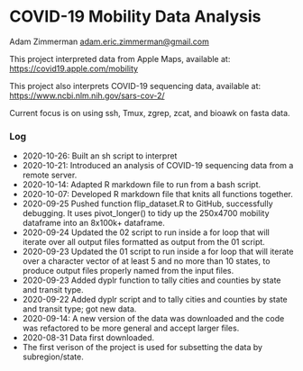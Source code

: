 # COVID-19 Mobility Data Analysis

Adam Zimmerman
adam.eric.zimmerman@gmail.com

This project interpreted data from Apple Maps, available at:
https://covid19.apple.com/mobility

This project also interprets COVID-19 sequencing data, available at:
https://www.ncbi.nlm.nih.gov/sars-cov-2/

Current focus is on using ssh, Tmux, zgrep, zcat, and bioawk on fasta data.

### Log
* 2020-10-26: Built an sh script to interpret  
* 2020-10-21: Introduced an analysis of COVID-19 sequencing data from a remote server.
* 2020-10-14: Adapted R markdown file to run from a bash script.
* 2020-10-07: Developed R markdown file that knits all functions together.
* 2020-09-25 Pushed function flip_dataset.R to GitHub, successfully debugging. It uses pivot_longer() to tidy up the 250x4700 mobility dataframe into an 8x100k+ dataframe.
* 2020-09-24 Updated the 02 script to run inside a for loop that will iterate over all output files formatted as output from the 01 script. 
* 2020-09-23 Updated the 01 script to run inside a for loop that will iterate over a character vector of at least 5 and no more than 10 states, to produce output files properly named from the input files.
* 2020-09-23 Added dyplr function to tally cities and counties by state and transit type.
* 2020-09-22 Added dyplr script and to tally cities and counties by state and transit type; got new data.
* 2020-09-14: A new version of the data was downloaded and the code was refactored to be more general and accept larger files.
* 2020-08-31 Data first downloaded.
 * The first verison of the project is used for subsetting the data by subregion/state.
